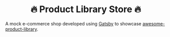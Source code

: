 <h1 align="center">
  🔥 Product Library Store 🔥
</h1>

A mock e-commerce shop developed using [Gatsby](https://github.com/gatsbyjs/gatsby) to showcase [awesome-product-library](https://github.com/boxton90/awesome-product-library).